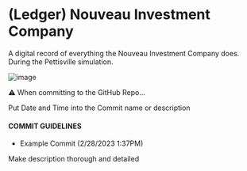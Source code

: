# (Ledger) Nouveau Investment Company

A digital record of everything the Nouveau Investment Company does. During the Pettisville simulation.

![image](https://user-images.githubusercontent.com/125587294/221954484-8d680cb0-0020-4762-b778-4821f9780f79.png)

⚠ When committing to the GitHub Repo...

Put Date and Time into the Commit name or description

#### COMMIT GUIDELINES
* Example Commit (2/28/2023 1:37PM)

Make description thorough and detailed
